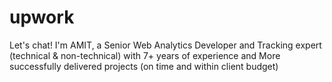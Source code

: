 # upwork
Let's chat! I'm AMIT, a Senior Web Analytics Developer and Tracking expert (technical &amp; non-technical) with 7+ years of experience and More successfully delivered projects (on time and within client budget)
